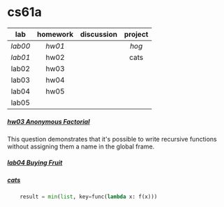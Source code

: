 # cs61a


|lab|homework|discussion|project|
|:--:|:--:|:--:|:--:|
|*lab00*|*hw01*|    |*hog*
|*lab01*|hw02|    |cats
|lab02|hw03
|lab03|hw04
|lab04|hw05
|lab05|
##### [hw03  Anonymous Factorial](https://www.learncs.site/docs/curriculum-resource/cs61a/homework/hw03#q6-anonymous-factorial)
This question demonstrates that it's possible to write recursive functions without assigning them a name in the global frame.
##### [lab04 Buying Fruit](https://www.learncs.site/docs/curriculum-resource/cs61a/lab/lab04#q3-buying-fruit)
##### [cats](https://www.bilibili.com/video/BV1My4y1F7eB/?spm_id_from=333.788.recommend_more_video.0&vd_source=619212c8f3ad58fc29419b66ef569328)
```python
    result = min(list, key=func(lambda x: f(x)))
```

